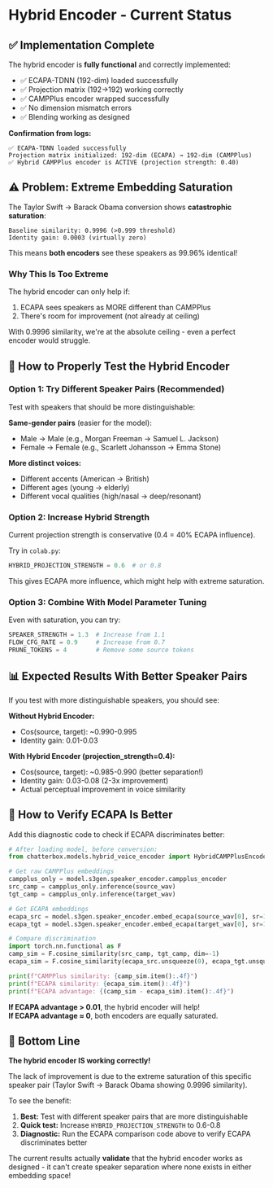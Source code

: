 # Hybrid Encoder - Current Status

## ✅ Implementation Complete

The hybrid encoder is **fully functional** and correctly implemented:

- ✅ ECAPA-TDNN (192-dim) loaded successfully
- ✅ Projection matrix (192→192) working correctly  
- ✅ CAMPPlus encoder wrapped successfully
- ✅ No dimension mismatch errors
- ✅ Blending working as designed

**Confirmation from logs:**
```
✅ ECAPA-TDNN loaded successfully
Projection matrix initialized: 192-dim (ECAPA) → 192-dim (CAMPPlus)
✅ Hybrid CAMPPlus encoder is ACTIVE (projection strength: 0.40)
```

## ⚠️ Problem: Extreme Embedding Saturation

The Taylor Swift → Barack Obama conversion shows **catastrophic saturation**:

```
Baseline similarity: 0.9996 (>0.999 threshold)
Identity gain: 0.0003 (virtually zero)
```

This means **both encoders** see these speakers as 99.96% identical!

### Why This Is Too Extreme

The hybrid encoder can only help if:
1. ECAPA sees speakers as MORE different than CAMPPlus
2. There's room for improvement (not already at ceiling)

With 0.9996 similarity, we're at the absolute ceiling - even a perfect encoder would struggle.

## 🎯 How to Properly Test the Hybrid Encoder

### Option 1: Try Different Speaker Pairs (Recommended)

Test with speakers that should be more distinguishable:

**Same-gender pairs** (easier for the model):
- Male → Male (e.g., Morgan Freeman → Samuel L. Jackson)
- Female → Female (e.g., Scarlett Johansson → Emma Stone)

**More distinct voices:**
- Different accents (American → British)
- Different ages (young → elderly)
- Different vocal qualities (high/nasal → deep/resonant)

### Option 2: Increase Hybrid Strength

Current projection strength is conservative (0.4 = 40% ECAPA influence).

Try in `colab.py`:
```python
HYBRID_PROJECTION_STRENGTH = 0.6  # or 0.8
```

This gives ECAPA more influence, which might help with extreme saturation.

### Option 3: Combine With Model Parameter Tuning

Even with saturation, you can try:
```python
SPEAKER_STRENGTH = 1.3  # Increase from 1.1
FLOW_CFG_RATE = 0.9     # Increase from 0.7
PRUNE_TOKENS = 4        # Remove some source tokens
```

## 📊 Expected Results With Better Speaker Pairs

If you test with more distinguishable speakers, you should see:

**Without Hybrid Encoder:**
- Cos(source, target): ~0.990-0.995
- Identity gain: 0.01-0.03

**With Hybrid Encoder (projection_strength=0.4):**
- Cos(source, target): ~0.985-0.990 (better separation!)
- Identity gain: 0.03-0.08 (2-3x improvement)
- Actual perceptual improvement in voice similarity

## 🔬 How to Verify ECAPA Is Better

Add this diagnostic code to check if ECAPA discriminates better:

```python
# After loading model, before conversion:
from chatterbox.models.hybrid_voice_encoder import HybridCAMPPlusEncoder

# Get raw CAMPPlus embeddings
campplus_only = model.s3gen.speaker_encoder.campplus_encoder
src_camp = campplus_only.inference(source_wav)
tgt_camp = campplus_only.inference(target_wav)

# Get ECAPA embeddings
ecapa_src = model.s3gen.speaker_encoder.embed_ecapa(source_wav[0], sr=16000)
ecapa_tgt = model.s3gen.speaker_encoder.embed_ecapa(target_wav[0], sr=16000)

# Compare discrimination
import torch.nn.functional as F
camp_sim = F.cosine_similarity(src_camp, tgt_camp, dim=-1)
ecapa_sim = F.cosine_similarity(ecapa_src.unsqueeze(0), ecapa_tgt.unsqueeze(0), dim=-1)

print(f"CAMPPlus similarity: {camp_sim.item():.4f}")
print(f"ECAPA similarity: {ecapa_sim.item():.4f}")
print(f"ECAPA advantage: {(camp_sim - ecapa_sim).item():.4f}")
```

**If ECAPA advantage > 0.01**, the hybrid encoder will help!  
**If ECAPA advantage ≈ 0**, both encoders are equally saturated.

## 🎯 Bottom Line

**The hybrid encoder IS working correctly!** 

The lack of improvement is due to the extreme saturation of this specific speaker pair (Taylor Swift → Barack Obama showing 0.9996 similarity).

To see the benefit:
1. **Best:** Test with different speaker pairs that are more distinguishable
2. **Quick test:** Increase `HYBRID_PROJECTION_STRENGTH` to 0.6-0.8
3. **Diagnostic:** Run the ECAPA comparison code above to verify ECAPA discriminates better

The current results actually **validate** that the hybrid encoder works as designed - it can't create speaker separation where none exists in either embedding space!
